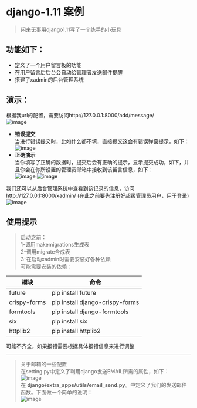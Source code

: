 # django-1.11 案例
> 闲来无事用django1.11写了一个练手的小玩具 

## 功能如下：
- 定义了一个用户留言板的功能
- 在用户留言后后台会自动给管理者发送邮件提醒
- 搭建了xadmin的后台管理系统  
  
## 演示：
根据我url的配置，需要访问http://127.0.0.1:8000/add/message/  
![image](C:\Users\YONG\Desktop\素材\view.png)  
- **错误提交**  
当进行错误提交时，比如什么都不填，直接提交这会有错误弹窗提示，如下：  
![image](C:\Users\YONG\Desktop\素材\error_tip.png)  
- **正确演示**  
当你填写了正确的数据时，提交后会有正确的提示，显示提交成功，如下，并且你会在你所设置的管理员邮箱中接收到该留言信息，如下：  
![image](C:\Users\YONG\Desktop\素材\success_tip.png)
![image](C:\Users\YONG\Desktop\素材\receive_message.png)

我们还可以从后台管理系统中查看到该记录的信息，访问http://127.0.0.1:8000/xadmin/ (在此之前要先注册好超级管理员用户，用于登录)  
![image](C:\Users\YONG\Desktop\素材\message_info.png)

## **使用提示**  
> 启动之前：  
1-调用makemigrations生成表   
2-调用migrate合成表  
3-在启动xadmin时需要安装好各种依赖  
可能需要安装的依赖：

模块 | 命令
---|---
future | pip install future
crispy-forms | pip install django-crispy-forms
formtools | pip install django-formtools  
six | pip install six
httplib2 | pip install httplib2  
可能不齐全，如果报错需要根据具体报错信息来进行调整
  
---  
> 关于邮箱的一些配置  
在setting.py中定义了利用django发送EMAIL所需的属性，如下：  
![image](C:\Users\YONG\Desktop\素材\setting_email.png)  
在 **django/extra_apps/utils/email_send.py**。中定义了我们的发送邮件函数。下面做一个简单的说明：  
![image](C:\Users\YONG\Desktop\素材\email_send.png)

